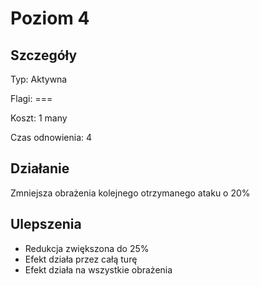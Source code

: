 # Poziom 4

## Szczegóły

Typ: Aktywna

Flagi: ===

Koszt: 1 many

Czas odnowienia: 4

## Działanie

Zmniejsza obrażenia kolejnego otrzymanego ataku o 20%

## Ulepszenia

* Redukcja zwiększona do 25%
* Efekt działa przez całą turę
* Efekt działa na wszystkie obrażenia
